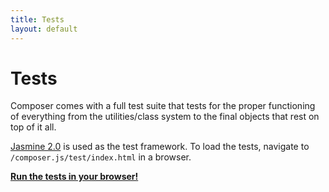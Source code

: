 ```yaml
---
title: Tests
layout: default
---
```


# Tests

Composer comes with a full test suite that tests for the proper functioning of
everything from the utilities/class system to the final objects that rest on top
of it all.

[Jasmine 2.0](http://jasmine.github.io/2.0/introduction.html) is used as the
test framework. To load the tests, navigate to `/composer.js/test/index.html` in a
browser.

<strong><a href="/composer.js/test" target="_blank">Run the tests in your browser!</a></strong>

